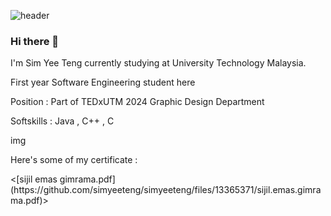 ![header](https://github.com/simyeeteng/simyeeteng/assets/148403179/cc8ebef7-ea82-414d-8e4b-ab5e30dc8d0e)
### Hi there 👋
<p>I'm Sim Yee Teng currently studying at University Technology Malaysia.
<p>First year Software Engineering student here</p>
<p></p>Position : Part of TEDxUTM 2024 Graphic Design Department</p>
<p>Softskills : Java , C++ , C</p>
img<![passport pic](https://github.com/simyeeteng/simyeeteng/assets/148403179/3f91b833-700a-4cf2-b100-1dd0310e4bd6)> <align right>
<p>Here's some of my certificate : </p>
<[sijil emas gimrama.pdf](https://github.com/simyeeteng/simyeeteng/files/13365371/sijil.emas.gimrama.pdf)>


<!--
**simyeeteng/simyeeteng** is a ✨ _special_ ✨ repository because its `README.md` (this file) appears on your GitHub profile.

Here are some ideas to get you started:

- 🔭 I’m currently working on ...
- 🌱 I’m currently learning ...
- 👯 I’m looking to collaborate on ...
- 🤔 I’m looking for help with ...
- 💬 Ask me about ...
- 📫 How to reach me: ...
- 😄 Pronouns: ...
- ⚡ Fun fact: ...
-->
